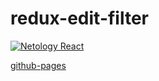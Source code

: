 # redux-edit-filter
[![Netology React](https://github.com/O-R-C/ra-redux-edit-filter/actions/workflows/web.yml/badge.svg)](https://github.com/O-R-C/ra-redux-edit-filter/actions/workflows/web.yml)

[github-pages](https://o-r-c.github.io/ra-redux-edit-filter/)
